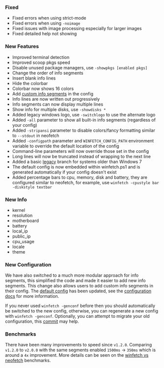 ### Fixed
* Fixed errors when using strict-mode
* Fixed errors when using `-noimage`
* Fixed issues with image processing especially for larger images
* Fixed detailed help not showing

### New Features
* Improved terminal detection
* Improved scoop pkgs speed
* Disable unused package managers, use `-showpkgs [enabled pkgs]`
* Change the order of info segments
* Insert blank info lines
* Hide the colorbar
* Colorbar now shows 16 colors
* Add [custom info segments](https://github.com/lptstr/winfetch/wiki/Configuration#custom-info-segments) in the config
* Info lines are now written out progressively
* Info segments can now display multiple lines
* Show info for multiple disks, use `-showdisks *`
* Added legacy windows logo, use `-switchlogo` to use the alternate logo
* Added `-all` parameter to show all built-in info segments (regardless of your config)
* Added `-stripansi` parameter to disable colors/fancy formatting similar to `--stdout` in neofetch
* Added `-configpath` parameter and `WINFETCH_CONFIG_PATH` environment variable to override the default location of the config
* Command-line parameters will now override those set in the config
* Long lines will now be truncated instead of wrapping to the next line
* Added a basic [legacy](https://github.com/lptstr/winfetch/tree/legacy) branch for systems older than Windows 7
* The default config is now embedded within winfetch.ps1 and is generated automatically if your config doesn't exist
* Added percentage bars to cpu, memory, disk and battery, they are configured similar to neofetch, for example, use `winfetch -cpustyle bar -diskstyle textbar`

### New Info
* kernel
* resolution
* motherboard
* battery
* local_ip
* public_ip
* cpu_usage
* locale
* theme


### New Configuration
We have also switched to a much more modular approach for info segments, this simplified the code and made it easier to add new info segments. This change also allows users to add custom info segments in their config. The [default config](https://github.com/lptstr/winfetch/blob/v2.0.0/winfetch.ps1#L205) has been updated, see the [configuration docs](https://github.com/lptstr/winfetch/wiki/Configuration) for more information.

If you never used `winfetch -genconf` before then you should automatically be switched to the new config, otherwise, you can regenerate a new config with `winfetch -genconf`.
Optionally, you can attempt to migrate your old configuration, this [commit](https://github.com/lptstr/winfetch/commit/5ec703568f9040a90af067ee69db3c9bc6a08253#diff-dcc6f40140e4baaca49d437e768c7f8b2dc1d58d6fcb4a27a1cb0f7473ffe5ff) may help.

### Benchmarks
There have been many improvements to speed since `v1.2.0`. Comparing `v1.2.0` to `v2.0.0` with the same segments enabled `1500ms` -> `350ms` which is around a `4x` improvement. More details can be seen on the [winfetch vs neofetch](https://github.com/lptstr/winfetch/wiki/Winfetch-vs-Neofetch) benchmarks.
